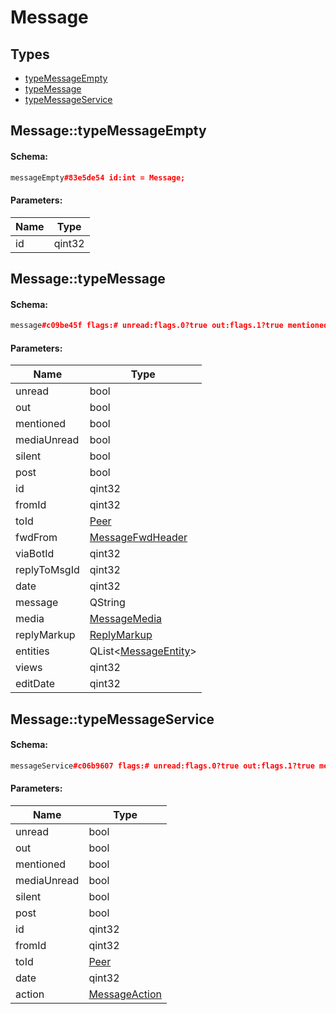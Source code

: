 # Message

## Types

* [typeMessageEmpty](#messagetypemessageempty)
* [typeMessage](#messagetypemessage)
* [typeMessageService](#messagetypemessageservice)

## Message::typeMessageEmpty

#### Schema:

```c++
messageEmpty#83e5de54 id:int = Message;
```

#### Parameters:

|Name|Type|
|----|----|
|id|qint32|

## Message::typeMessage

#### Schema:

```c++
message#c09be45f flags:# unread:flags.0?true out:flags.1?true mentioned:flags.4?true media_unread:flags.5?true silent:flags.13?true post:flags.14?true id:int from_id:flags.8?int to_id:Peer fwd_from:flags.2?MessageFwdHeader via_bot_id:flags.11?int reply_to_msg_id:flags.3?int date:int message:string media:flags.9?MessageMedia reply_markup:flags.6?ReplyMarkup entities:flags.7?Vector<MessageEntity> views:flags.10?int edit_date:flags.15?int = Message;
```

#### Parameters:

|Name|Type|
|----|----|
|unread|bool|
|out|bool|
|mentioned|bool|
|mediaUnread|bool|
|silent|bool|
|post|bool|
|id|qint32|
|fromId|qint32|
|toId|[Peer](peer.md)|
|fwdFrom|[MessageFwdHeader](messagefwdheader.md)|
|viaBotId|qint32|
|replyToMsgId|qint32|
|date|qint32|
|message|QString|
|media|[MessageMedia](messagemedia.md)|
|replyMarkup|[ReplyMarkup](replymarkup.md)|
|entities|QList&lt;[MessageEntity](messageentity.md)&gt;|
|views|qint32|
|editDate|qint32|

## Message::typeMessageService

#### Schema:

```c++
messageService#c06b9607 flags:# unread:flags.0?true out:flags.1?true mentioned:flags.4?true media_unread:flags.5?true silent:flags.13?true post:flags.14?true id:int from_id:flags.8?int to_id:Peer date:int action:MessageAction = Message;
```

#### Parameters:

|Name|Type|
|----|----|
|unread|bool|
|out|bool|
|mentioned|bool|
|mediaUnread|bool|
|silent|bool|
|post|bool|
|id|qint32|
|fromId|qint32|
|toId|[Peer](peer.md)|
|date|qint32|
|action|[MessageAction](messageaction.md)|

